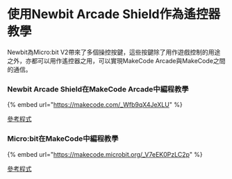 # 使用Newbit Arcade Shield作為遙控器教學

Newbit為Micro:bit V2帶來了多個操控按鍵，這些按鍵除了用作遊戲控制的用途之外，亦都可以用作遙控器之用，可以實現MakeCode Arcade與MakeCode之間的通信。

### Newbit Arcade Shield在MakeCode Arcade中編程教學

{% embed url="https://makecode.com/_Wfb9qX4JeXLU" %}

[參考程式](https://makecode.com/\_Wfb9qX4JeXLU)

### Micro:bit在MakeCode中編程教學

{% embed url="https://makecode.microbit.org/_V7eEK0PzLC2p" %}

[參考程式](https://makecode.microbit.org/\_V7eEK0PzLC2p)

